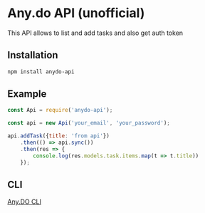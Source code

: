 # Any.do API (unofficial)
This API allows to list and add tasks and also get auth token

## Installation
```bash
npm install anydo-api
```
## Example
```js
const Api = require('anydo-api');

const api = new Api('your_email', 'your_password');

api.addTask({title: 'from api'})
    .then(() => api.sync())
    .then(res => {
        console.log(res.models.task.items.map(t => t.title))
    });
```

## CLI
[Any.DO CLI](https://github.com/davoam/anydo-cli)
